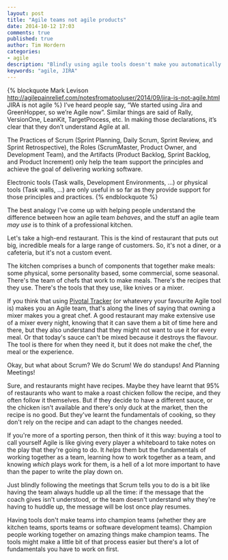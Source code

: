```yaml
---
layout: post
title: "Agile teams not agile products"
date: 2014-10-12 17:03
comments: true
published: true
author: Tim Hordern
categories: 
- agile
description: "Blindly using agile tools doesn't make you automatically agile."
keywords: "agile, JIRA"
---
```


{% blockquote Mark Levison http://agilepainrelief.com/notesfromatooluser/2014/09/jira-is-not-agile.html JIRA is not agile %}
I’ve heard people say, “We started using Jira and GreenHopper, so we’re Agile now”. Similar things are said of Rally, VersionOne, LeanKit, TargetProcess, etc. In making those declarations, it’s clear that they don’t understand Agile at all.

The Practices of Scrum (Sprint Planning, Daily Scrum, Sprint Review, and Sprint Retrospective), the Roles (ScrumMaster, Product Owner, and Development Team), and the Artifacts (Product Backlog, Sprint Backlog, and Product Increment) only help the team support the principles and achieve the goal of delivering working software.

Electronic tools (Task walls, Development Environments, …) or physical tools (Task walls, …) are only useful in so far as they provide support for those principles and practices.
{% endblockquote %}

The best analogy I've come up with helping people understand the difference between how an agile
team *behaves*, and the stuff an agile team *may use* is to think of a professional kitchen.

Let's take a high-end restaurant. This is the kind of restaurant that puts out big, incredible meals
for a large range of customers. So, it's not a diner, or a cafeteria, but it's not a custom event.

The kitchen comprises a bunch of components that together make meals: some physical, some personality
based, some commercial, some seasonal. There's the team of chefs that work to make meals. There's 
the recipes that they use. There's the tools that they use, like knives or a mixer.

If you think that using [Pivotal Tracker](http://pivotaltracker.com/projects) (or whatevery your
favourite Agile tool is) makes you an Agile team, that's along the lines of saying that owning a
mixer makes you a great chef. A good restaurant may make extensive use of a mixer every night,
knowing that it can save them a bit of time here and there, but they also understand that they might
not want to use it for every meal. Or that today's sauce can't be mixed because it destroys the
flavour. The tool is there for when they need it, but it does not make the chef, the meal or the
experience.

Okay, but what about Scrum? We do Scrum! We do standups! And Planning Meetings!

Sure, and restaurants might have recipes. Maybe they have learnt that 95% of restaurants who want
to make a roast chicken follow the recipe, and they often follow it themselves. But if they decide
to have a different sauce, or the chicken isn't available and there's only duck at the market, then
the recipe is no good. But they've learnt the fundamentals of cooking, so they don't rely on the
recipe and can adapt to the changes needed.

If you're more of a sporting person, then think of it this way: buying a tool to call yourself Agile
is like giving every player a whiteboard to take notes on the play that they're going to do. It
*helps* them but the fundamentals of working together as a team, learning how to work together as a
team, and knowing *which* plays work for them, is a hell of a lot more important to have than the
paper to write the play down on.

Just blindly following the meetings that Scrum tells you to do is a bit like having the team always
huddle up all the time: if the message that the coach gives isn't understood, or the team doesn't
understand why they're having to huddle up, the message will be lost once play resumes.

Having tools don't make teams into champion teams (whether they are kitchen teams, sports teams
or software development teams). Champion people working together on amazing things make champion
teams. The tools might make a little bit of that process easier but there's a lot of fundamentals
you have to work on first.